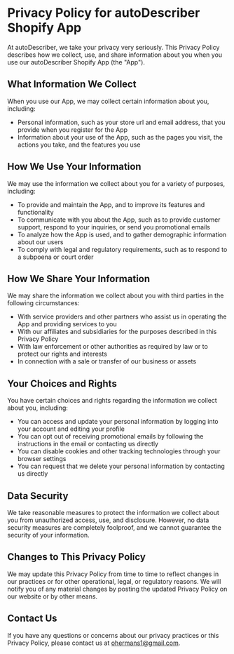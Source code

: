 # Privacy Policy for autoDescriber Shopify App

At autoDescriber, we take your privacy very seriously. This Privacy Policy describes how we collect, use, and share information about you when you use our autoDescriber Shopify App (the "App").

## What Information We Collect

When you use our App, we may collect certain information about you, including:

- Personal information, such as your store url and email address, that you provide when you register for the App
- Information about your use of the App, such as the pages you visit, the actions you take, and the features you use

## How We Use Your Information

We may use the information we collect about you for a variety of purposes, including:

- To provide and maintain the App, and to improve its features and functionality
- To communicate with you about the App, such as to provide customer support, respond to your inquiries, or send you promotional emails
- To analyze how the App is used, and to gather demographic information about our users
- To comply with legal and regulatory requirements, such as to respond to a subpoena or court order

## How We Share Your Information

We may share the information we collect about you with third parties in the following circumstances:

- With service providers and other partners who assist us in operating the App and providing services to you
- With our affiliates and subsidiaries for the purposes described in this Privacy Policy
- With law enforcement or other authorities as required by law or to protect our rights and interests
- In connection with a sale or transfer of our business or assets

## Your Choices and Rights

You have certain choices and rights regarding the information we collect about you, including:

- You can access and update your personal information by logging into your account and editing your profile
- You can opt out of receiving promotional emails by following the instructions in the email or contacting us directly
- You can disable cookies and other tracking technologies through your browser settings
- You can request that we delete your personal information by contacting us directly

## Data Security

We take reasonable measures to protect the information we collect about you from unauthorized access, use, and disclosure. However, no data security measures are completely foolproof, and we cannot guarantee the security of your information.

## Changes to This Privacy Policy

We may update this Privacy Policy from time to time to reflect changes in our practices or for other operational, legal, or regulatory reasons. We will notify you of any material changes by posting the updated Privacy Policy on our website or by other means.

## Contact Us

If you have any questions or concerns about our privacy practices or this Privacy Policy, please contact us at ohermans1@gmail.com.
